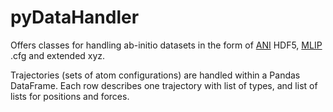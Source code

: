 # pyDataHandler

Offers classes for handling ab-initio datasets in the form of [ANI](https://github.com/aiqm/ANI1x_datasets) HDF5, [MLIP](https://mlip.skoltech.ru) .cfg and extended xyz.

Trajectories (sets of atom configurations) are handled within a Pandas DataFrame. Each row describes one trajectory with list of types, and list of lists for positions and forces.
